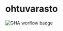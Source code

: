# ohtuvarasto
![GHA worflow badge](https://github.com/gitelras/ohtuvarasto/actions/workflows/main.yml/badge.svg)
#



